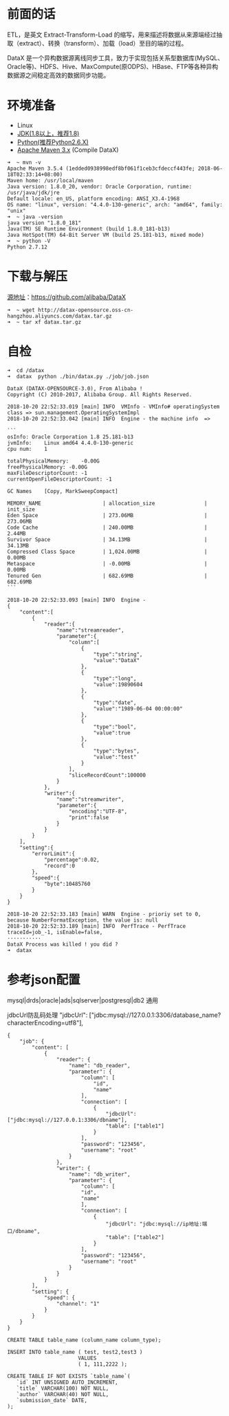 

# 前面的话



ETL，是英文 Extract-Transform-Load 的缩写，用来描述将数据从来源端经过抽取（extract）、转换（transform）、加载（load）至目的端的过程。



 DataX 是一个异构数据源离线同步工具，致力于实现包括关系型数据库(MySQL、Oracle等)、HDFS、Hive、MaxCompute(原ODPS)、HBase、FTP等各种异构数据源之间稳定高效的数据同步功能。





# 环境准备

- Linux
- [JDK(1.8以上，推荐1.8)](http://www.oracle.com/technetwork/cn/java/javase/downloads/index.html)
- [Python(推荐Python2.6.X)](https://www.python.org/downloads/)
- [Apache Maven 3.x](https://maven.apache.org/download.cgi) (Compile DataX)

```
➜  ~ mvn -v
Apache Maven 3.5.4 (1edded0938998edf8bf061f1ceb3cfdeccf443fe; 2018-06-18T02:33:14+08:00)
Maven home: /usr/local/maven
Java version: 1.8.0_20, vendor: Oracle Corporation, runtime: /usr/java/jdk/jre
Default locale: en_US, platform encoding: ANSI_X3.4-1968
OS name: "linux", version: "4.4.0-130-generic", arch: "amd64", family: "unix"
➜  ~ java -version
java version "1.8.0_181"
Java(TM) SE Runtime Environment (build 1.8.0_181-b13)
Java HotSpot(TM) 64-Bit Server VM (build 25.181-b13, mixed mode)
➜  ~ python -V
Python 2.7.12
```



# 下载与解压

[源地址](https://github.com/alibaba/DataX)：https://github.com/alibaba/DataX



```
➜  ~ wget http://datax-opensource.oss-cn-hangzhou.aliyuncs.com/datax.tar.gz
➜  ~ tar xf datax.tar.gz
```



# 自检

```
➜  cd /datax
➜  datax  python ./bin/datax.py ./job/job.json

DataX (DATAX-OPENSOURCE-3.0), From Alibaba !
Copyright (C) 2010-2017, Alibaba Group. All Rights Reserved.

2018-10-20 22:52:33.019 [main] INFO  VMInfo - VMInfo# operatingSystem class => sun.management.OperatingSystemImpl
2018-10-20 22:52:33.042 [main] INFO  Engine - the machine info  =>

​```
osInfo:	Oracle Corporation 1.8 25.181-b13
jvmInfo:	Linux amd64 4.4.0-130-generic
cpu num:	1

totalPhysicalMemory:	-0.00G
freePhysicalMemory:	-0.00G
maxFileDescriptorCount:	-1
currentOpenFileDescriptorCount:	-1

GC Names	[Copy, MarkSweepCompact]

MEMORY_NAME                    | allocation_size                | init_size
Eden Space                     | 273.06MB                       | 273.06MB
Code Cache                     | 240.00MB                       | 2.44MB
Survivor Space                 | 34.13MB                        | 34.13MB
Compressed Class Space         | 1,024.00MB                     | 0.00MB
Metaspace                      | -0.00MB                        | 0.00MB
Tenured Gen                    | 682.69MB                       | 682.69MB
​```

2018-10-20 22:52:33.093 [main] INFO  Engine -
{
	"content":[
		{
			"reader":{
				"name":"streamreader",
				"parameter":{
					"column":[
						{
							"type":"string",
							"value":"DataX"
						},
						{
							"type":"long",
							"value":19890604
						},
						{
							"type":"date",
							"value":"1989-06-04 00:00:00"
						},
						{
							"type":"bool",
							"value":true
						},
						{
							"type":"bytes",
							"value":"test"
						}
					],
					"sliceRecordCount":100000
				}
			},
			"writer":{
				"name":"streamwriter",
				"parameter":{
					"encoding":"UTF-8",
					"print":false
				}
			}
		}
	],
	"setting":{
		"errorLimit":{
			"percentage":0.02,
			"record":0
		},
		"speed":{
			"byte":10485760
		}
	}
}

2018-10-20 22:52:33.183 [main] WARN  Engine - prioriy set to 0, because NumberFormatException, the value is: null
2018-10-20 22:52:33.189 [main] INFO  PerfTrace - PerfTrace traceId=job_-1, isEnable=false, 
···········
DataX Process was killed ! you did ?
➜  datax
```



# 参考json配置



mysql|drds|oracle|ads|sqlserver|postgresql|db2 通用







jdbcUrl防乱码处理  "jdbcUrl": ["jdbc:mysql://127.0.0.1:3306/database_name?characterEncoding=utf8"],   

```
{
    "job": {
        "content": [
            {
                "reader": {
                    "name": "db_reader", 
                    "parameter": {
                        "column": [
							"id",
                            "name"
						], 
                        "connection": [
                            {
                                "jdbcUrl": ["jdbc:mysql://127.0.0.1:3306/dbname"], 
                                "table": ["table1"]
                            }
                        ], 
                        "password": "123456", 
                        "username": "root"
                    }
                }, 
                "writer": {
                    "name": "db_writer", 
                    "parameter": {
                        "column": [
                        "id",
                        "name"
						], 
                        "connection": [
                            {
                                "jdbcUrl": "jdbc:mysql://ip地址:端口/dbname", 
                                "table": ["table2"]
                            }
                        ], 
                        "password": "123456", 
                        "username": "root"
                    }
                }
            }
        ], 
        "setting": {
            "speed": {
                "channel": "1"
            }
        }
    }
}
```





```
CREATE TABLE table_name (column_name column_type);
```

```
INSERT INTO table_name ( test, test2,test3 )
                       VALUES
                       ( 1, 111,2222 );
```

```
CREATE TABLE IF NOT EXISTS `table_name`(
   `id` INT UNSIGNED AUTO_INCREMENT,
   `title` VARCHAR(100) NOT NULL,
   `author` VARCHAR(40) NOT NULL,
   `submission_date` DATE,
);
```
